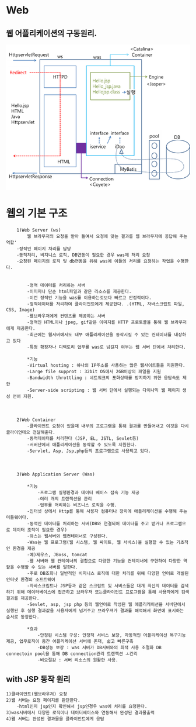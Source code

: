 # Web


## 웹 어플리케이션의 구동원리.
![](/resource/img/etc/web2.png)


# 웹의 기본 구조
		1)Web Server (ws)
        	웹 브라우저의 요청을 받아 들여서 요청에 맞는 결과를 웹 브라우저에 응답해 주는 역할'
		-정적인 페이지 처리를 담당
		-동적처리, 비지니스 로직, DB연동이 필요한 경우 was에 처리 요청
		-요청된 페이지의 로직 및 db연동을 위해 was에 이들의 처리를 요청하는 작업을 수행한다.

		
			-정적 데이터를 처리하는 서버
			-이미지나 단순 html파일과 같은 리소스를 제공한다.
			-이런 정적인 기능을 was를 이용하는것보다 빠르고 안정적이다.
			-정적데이터를 처리하여 클라이언트에게 제공한다. .(HTML, 자바스크립트 파일, CSS, Image)
			-웹브라우저에게 컨텐츠를 제공하는 서버
			-정적인 HTML이나 jpeg, gif같은 이미지를 HTTP 프로토콜을 통해 웹 브라우저에게 제공한다.
			-최근에는 웹서버에서도 내부 애플리케이션을 동작시킬 수 있는 컨테이너를 내장하고 있다
			-특정 확장자나 디렉토리 업무를 was로 넘길지 여부는 웹 서버 단에서 처리한다.

            *기능
			-Virtual hosting : 하나의 IP주소를 사용하는 많은 웹사이트들을 지원한다.
			-Large file supprot : 32bit OS에서 2GB이상의 파일을 지원
			-Bandwidth throttling : 네트워크의 포화상태를 방지하기 위한 응답속도 제한
			-Server-side scripting : 웹 서버 단에서 실행되는 다이나믹 웹 페이지 생성 언어 지원.



		2)Web Container
			-클라이언트 요청이 있을때 내부의 프로그램을 통해 결과를 만들어내고 이것을 다시 클라이언테으 전달해준다.
			-동적데이터를 처리한다 (JSP, EL, JSTL, Sevlet등)
			-서버단에서 애플리케이션을 동작할 수 있도록 지원한다.
			-Servlet, Asp, Jsp,php등의 프로그램으로 사용되고 있다.



		3)Web Application Server (Was)

			*기능
				-프로그램 실행환경과 데이터 베이스 접속 기능 제공
				-여러 개의 트랜잭션을 관리
				-업무를 처리하는 비즈니스 로직을 수행.
			-인터넷 상에서 Http를 통해 사용자 컴퓨터나 장치에 애플리케이션을 수행해 주는 미들웨어다.
			-동적인 데이터를 처리하는 서버(DB와 연결되어 데이터를 주고 받거나 프로그램으로 데이터 조작이 필요한 경우)
			-와스는 웹서버와 웹컨테이너로 구성된다.
			-Was는 웹 프로그램(웹 시스템, 웹 싸이트, 웹 서비스)을 실행할 수 있는 기초적인 환경을 제공
			-예)제우스, JBoss, tomcat
			-웹 서버와 웹 컨테이너의 결합으로 다양한 기능을 컨테이너에 구현하여 다양한 역할을 수행할 수 있는 서버를 말한다.
			-주로 DB조회나 일반적인 비지니스 로직에 대한 처리를 위해 다양한 언어로 개발된 인터넷 환경의 소프트웨어
			-자바스크립트나 JSP등과 같은 스크립트 및 서비스들은 대개 최신의 데이터를 검색하기 위해 데이터베이스에 접근하고 브라우저 또는클라이언트 프로그램을 통해 사용자에게 검색 결과를 제공한다.
			-Sevlet, asp, jsp php 등의 웹언어로 작성된 웹 애플리케이션을 서버단에서 실행된 후 실행 결과값을 사용자에게 넘겨주고 브라우져가 결과를 해석해서 화면에 표시하는 순서로 동장한다.

			*효과
				-안정된 시스템 구성: 안정적 서비스 보장, 자동적인 어플리케이션 복구기능 제공, 업무로직이 중간 어플리케이션 서버에 존재, 쉽고 빠른구축
				-DB성능 보장 : was 서버가 DB서버와의 최적 사용 조절화 DB connectoin pool을 통해 DB connection관리 트랜잭션 ㅗ간리
				-비요절감 : 서버 리소스의 원활한 사용.



## with JSP 동작 원리
	1)클라이언트(웹브라우저) 요청
	2)웹 서버는 요청 페이지를 판단한다.
		-html인지 jsp인지 확인해서 jsp인경우 was에 처리를 요청한다.
	3)was서버에서 다양한 로직이나 데이터베이스와 연동해서 완성된 결과물출력
	4)웹 서버는 완성된 결과물을 클라이언트에게 응답




